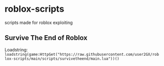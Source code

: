 # roblox-scripts
scripts made for roblox exploiting

## Survive The End of Roblox
Loadstring:
```loadstring(game:HttpGet("https://raw.githubusercontent.com/user2GX/roblox-scripts/main/scripts/survivetheend/main.lua"))()```
